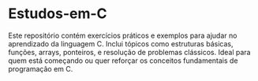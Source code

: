 # Estudos-em-C
Este repositório contém exercícios práticos e exemplos para ajudar no aprendizado da linguagem C. Inclui tópicos como estruturas básicas, funções, arrays, ponteiros, e resolução de problemas clássicos. Ideal para quem está começando ou quer reforçar os conceitos fundamentais de programação em C.
